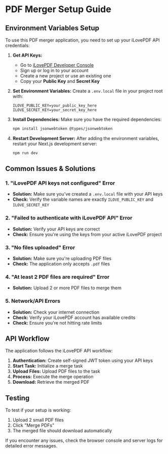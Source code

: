 # PDF Merger Setup Guide

## Environment Variables Setup

To use this PDF merger application, you need to set up your iLovePDF API credentials:

1. **Get API Keys:**
   - Go to [iLovePDF Developer Console](https://developer.ilovepdf.com/)
   - Sign up or log in to your account
   - Create a new project or use an existing one
   - Copy your **Public Key** and **Secret Key**

2. **Set Environment Variables:**
   Create a `.env.local` file in your project root with:
   ```
   ILOVE_PUBLIC_KEY=your_public_key_here
   ILOVE_SECRET_KEY=your_secret_key_here
   ```

3. **Install Dependencies:**
   Make sure you have the required dependencies:
   ```bash
   npm install jsonwebtoken @types/jsonwebtoken
   ```

4. **Restart Development Server:**
   After adding the environment variables, restart your Next.js development server:
   ```bash
   npm run dev
   ```

## Common Issues & Solutions

### 1. "iLovePDF API keys not configured" Error
- **Solution:** Make sure you've created a `.env.local` file with your API keys
- **Check:** Verify the variable names are exactly `ILOVE_PUBLIC_KEY` and `ILOVE_SECRET_KEY`

### 2. "Failed to authenticate with iLovePDF API" Error
- **Solution:** Verify your API keys are correct
- **Check:** Ensure you're using the keys from your active iLovePDF project

### 3. "No files uploaded" Error
- **Solution:** Make sure you're uploading PDF files
- **Check:** The application only accepts `.pdf` files

### 4. "At least 2 PDF files are required" Error
- **Solution:** Upload 2 or more PDF files to merge them

### 5. Network/API Errors
- **Solution:** Check your internet connection
- **Check:** Verify your iLovePDF account has available credits
- **Check:** Ensure you're not hitting rate limits

## API Workflow

The application follows the iLovePDF API workflow:
1. **Authentication:** Create self-signed JWT token using your API keys
2. **Start Task:** Initialize a merge task
3. **Upload Files:** Upload PDF files to the task
4. **Process:** Execute the merge operation
5. **Download:** Retrieve the merged PDF

## Testing

To test if your setup is working:
1. Upload 2 small PDF files
2. Click "Merge PDFs"
3. The merged file should download automatically

If you encounter any issues, check the browser console and server logs for detailed error messages. 